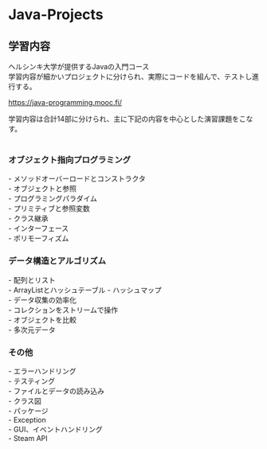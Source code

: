 # Java-Projects

<h2>学習内容</h2>
ヘルシンキ大学が提供するJavaの入門コース </br>
学習内容が細かいプロジェクトに分けられ、実際にコードを組んで、テストし進行する。</br>

https://java-programming.mooc.fi/</br>


学習内容は合計14部に分けられ、主に下記の内容を中心とした演習課題をこなす。</br>
</br>
  <h3>オブジェクト指向プログラミング</h3>
  - メソッドオーバーロードとコンストラクタ</br>
  - オブジェクトと参照</br>
  - プログラミングパラダイム</br>
  - プリミティブと参照変数</br>
  - クラス継承</br>
  - インターフェース</br>
  - ポリモーフィズム  </br>

 <h3>データ構造とアルゴリズム</h3>
  - 配列とリスト</br>
  - ArrayListとハッシュテーブル
  - ハッシュマップ</br>
  - データ収集の効率化</br>
  - コレクションをストリームで操作</br>
  - オブジェクトを比較</br>
  - 多次元データ</br>

 <h3>その他</h3>
 - エラーハンドリング</br>
 - テスティング</br>
 - ファイルとデータの読み込み</br>
 - クラス図</br>
 - パッケージ</br>
 - Exception</br>
 - GUI、イベントハンドリング</br>
 - Steam API</br>



 








 






 

